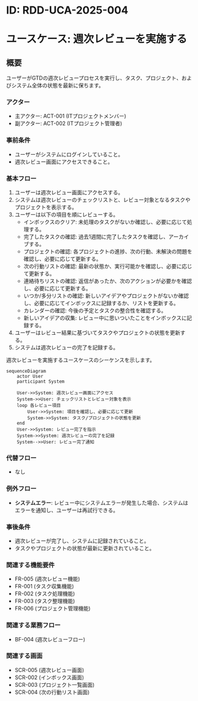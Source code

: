 # ID: RDD-UCA-2025-004

# ユースケース: 週次レビューを実施する

## 概要

ユーザーがGTDの週次レビュープロセスを実行し、タスク、プロジェクト、およびシステム全体の状態を最新に保ちます。

### アクター

- 主アクター: ACT-001 (ITプロジェクトメンバー)
- 副アクター: ACT-002 (ITプロジェクト管理者)

### 事前条件

- ユーザーがシステムにログインしていること。
- 週次レビュー画面にアクセスできること。

### 基本フロー

1. ユーザーは週次レビュー画面にアクセスする。
1. システムは週次レビューのチェックリストと、レビュー対象となるタスクやプロジェクトを表示する。
1. ユーザーは以下の項目を順にレビューする。
   - インボックスのクリア: 未処理のタスクがないか確認し、必要に応じて処理する。
   - 完了したタスクの確認: 過去1週間に完了したタスクを確認し、アーカイブする。
   - プロジェクトの確認: 各プロジェクトの進捗、次の行動、未解決の問題を確認し、必要に応じて更新する。
   - 次の行動リストの確認: 最新の状態か、実行可能かを確認し、必要に応じて更新する。
   - 連絡待ちリストの確認: 返信があったか、次のアクションが必要かを確認し、必要に応じて更新する。
   - いつか/多分リストの確認: 新しいアイデアやプロジェクトがないか確認し、必要に応じてインボックスに記録するか、リストを更新する。
   - カレンダーの確認: 今後の予定とタスクの整合性を確認する。
   - 新しいアイデアの収集: レビュー中に思いついたことをインボックスに記録する。
1. ユーザーはレビュー結果に基づいてタスクやプロジェクトの状態を更新する。
1. システムは週次レビューの完了を記録する。

週次レビューを実施するユースケースのシーケンスを示します。

```mermaid
sequenceDiagram
    actor User
    participant System

    User->>System: 週次レビュー画面にアクセス
    System->>User: チェックリストとレビュー対象を表示
    loop 各レビュー項目
        User->>System: 項目を確認し、必要に応じて更新
        System->>System: タスク/プロジェクトの状態を更新
    end
    User->>System: レビュー完了を指示
    System->>System: 週次レビューの完了を記録
    System-->>User: レビュー完了通知
```

### 代替フロー

- なし

### 例外フロー

- **システムエラー**: レビュー中にシステムエラーが発生した場合、システムはエラーを通知し、ユーザーは再試行できる。

### 事後条件

- 週次レビューが完了し、システムに記録されていること。
- タスクやプロジェクトの状態が最新に更新されていること。

### 関連する機能要件

- FR-005 (週次レビュー機能)
- FR-001 (タスク収集機能)
- FR-002 (タスク処理機能)
- FR-003 (タスク整理機能)
- FR-006 (プロジェクト管理機能)

### 関連する業務フロー

- BF-004 (週次レビューフロー)

### 関連する画面

- SCR-005 (週次レビュー画面)
- SCR-002 (インボックス画面)
- SCR-003 (プロジェクト一覧画面)
- SCR-004 (次の行動リスト画面)
